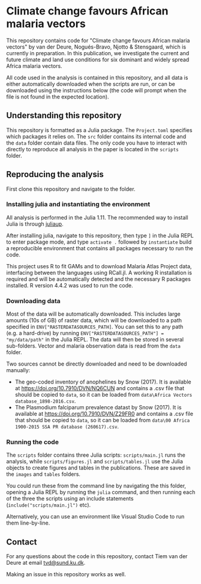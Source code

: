 # Climate change favours African malaria vectors

This repository contains code for "Climate change favours African malaria vectors" by van der Deure, Nogués-Bravo, Njotto & Stensgaard, which is currently in preparation. In this publication, we investigate the current and future climate and land use conditions for six dominant and widely spread Africa malaria vectors.

All code used in the analysis is contained in this repository, and all data is either automatically downloaded when the scripts are run, or can be downloaded using the instructions below (the code will prompt when the file is not found in the expected location).

## Understanding this repository
This repository is formatted as a Julia package. The `Project.toml` specifies which packages it relies on. The `src` folder contains its internal code and the `data` folder contain data files. The only code you have to interact with directly to reproduce all analysis in the paper is located in the `scripts` folder. 

## Reproducing the analysis
First clone this repository and navigate to the folder.

### Installing julia and instantiating the environment
All analysis is performed in the Julia 1.11. The recommended way to install Julia is through [juliaup](https://github.com/JuliaLang/juliaup). 

After installing julia, navigate to this repository, then type `]` in the Julia REPL to enter package mode, and type `activate .` followed by `instantiate` build a reproducible environment that contains all packages necessary to run the code.

This project uses R to fit GAMs and to download Malaria Atlas Project data, interfacing between the languages using RCall.jl. A working R installation is required and will be automatically detected and the necessary R packages installed. R version 4.4.2 was used to run the code.

### Downloading data
Most of the data will be automatically downloaded. This includes large amounts (10s of GB) of raster data, which will be downloaded to a path specified in `ENV["RASTERDATASOURCES_PATH]`. You can set this to any path (e.g. a hard-drive) by running `ENV["RASTERDATASOURCES_PATH"] = "my/data/path"` in the Julia REPL. The data will then be stored in several sub-folders. Vector and malaria observation data is read from the `data` folder.

Two sources cannot be directly downloaded and need to be downloaded manually:
- The geo-coded inventory of anophelines by Snow (2017). It is available at https://doi.org/10.7910/DVN/NQ6CUN and contains a .csv file that should be copied to `data`, so it can be loaded from `data\Africa Vectors database_1898-2016.csv`.
- The Plasmodium falciparum prevalence datast by Snow (2017). It is available at https://doi.org/10.7910/DVN/Z29FR0 and contains a .csv file that should be copied to `data`, so it can be loaded from `data\00 Africa 1900-2015 SSA PR database (260617).csv`.

### Running the code
The `scripts` folder contains three Julia scripts: `scripts/main.jl` runs the analysis, while `scripts/figures.jl` and `scripts/tables.jl` use the Julia objects to create figures and tables in the publications. These are saved in the `images` and `tables` folders. 

You could run these from the command line by navigating the this folder, opening a Julia REPL by running the `julia` command, and then running each of the three the scripts using an include statements (`include("scripts/main.jl")` etc).

Alternatively, you can use an environment like Visual Studio Code to run them line-by-line.

## Contact
For any questions about the code in this repository, contact Tiem van der Deure at email tvd@sund.ku.dk.

Making an issue in this repository works as well.
